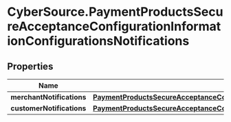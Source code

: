# CyberSource.PaymentProductsSecureAcceptanceConfigurationInformationConfigurationsNotifications

## Properties
Name | Type | Description | Notes
------------ | ------------- | ------------- | -------------
**merchantNotifications** | [**PaymentProductsSecureAcceptanceConfigurationInformationConfigurationsNotificationsMerchantNotifications**](PaymentProductsSecureAcceptanceConfigurationInformationConfigurationsNotificationsMerchantNotifications.md) |  | [optional] 
**customerNotifications** | [**PaymentProductsSecureAcceptanceConfigurationInformationConfigurationsNotificationsCustomerNotifications**](PaymentProductsSecureAcceptanceConfigurationInformationConfigurationsNotificationsCustomerNotifications.md) |  | [optional] 


